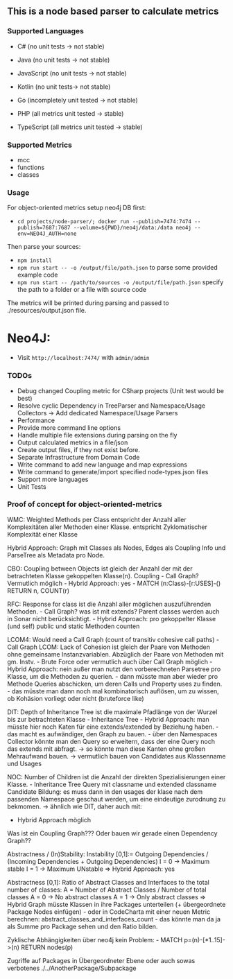 ## This is a node based parser to calculate metrics

### Supported Languages

-   C# (no unit tests -> not stable)
-   Java (no unit tests -> not stable)
-   JavaScript (no unit tests -> not stable)
-   Kotlin (no unit tests-> not stable)

-   Go (incompletely unit tested -> not stable)

-   PHP (all metrics unit tested -> stable)
-   TypeScript (all metrics unit tested -> stable)

### Supported Metrics

-   mcc
-   functions
-   classes

### Usage

For object-oriented metrics setup neo4j DB first:

-   `cd projects/node-parser/; docker run --publish=7474:7474 --publish=7687:7687 --volume=${PWD}/neo4j/data:/data neo4j --env=NEO4J_AUTH=none`

Then parse your sources:

-   `npm install`
-   `npm run start -- -o /output/file/path.json` to parse some provided example code
-   `npm run start -- /path/to/sources -o /output/file/path.json` specify the path to a folder or a file with source code

The metrics will be printed during parsing and passed to ./resources/output.json file.

# Neo4J:

-   Visit `http://localhost:7474/` with `admin/admin`

### TODOs

-   Debug changed Coupling metric for CSharp projects (Unit test would be best)
-   Resolve cyclic Dependency in TreeParser and Namespace/Usage Collectors -> Add dedicated Namespace/Usage Parsers
-   Performance
-   Provide more command line options
-   Handle multiple file extensions during parsing on the fly
-   Output calculated metrics in a file/json
-   Create output files, if they not exist before.
-   Separate Infrastructure from Domain Code
-   Write command to add new language and map expressions
-   Write command to generate/import specified node-types.json files
-   Support more languages
-   Unit Tests

### Proof of concept for object-oriented-metrics

WMC: Weighted Methods per Class entspricht der Anzahl aller Komplexitäten aller Methoden einer Klasse.
entspricht Zyklomatischer Komplexität einer Klasse

Hybrid Approach: Graph mit Classes als Nodes, Edges als Coupling Info und ParseTree als Metadata pro Node.

CBO: Coupling between Objects ist gleich der Anzahl der mit der betrachteten Klasse gekoppelten Klasse(n).
Coupling - Call Graph? Vermutlich möglich - Hybrid Approach: yes - MATCH (n:Class)-[r:USES]-() RETURN n, COUNT(r)

RFC: Response for class ist die Anzahl aller möglichen auszuführenden Methoden. - Call Graph? was ist mit extends? Parent classes werden auch in Sonar nicht berücksichtigt. - Hybrid Approach: pro gekoppelter Klasse (und self) public und static Methoden counten

LCOM4: Would need a Call Graph (count of transitiv cohesive call paths) - Call Graph
LCOM: Lack of Cohesion ist gleich der Paare von Methoden ohne gemeinsame Instanzvariablen. Abzüglich der Paare von Methoden mit gm. Instv. - Brute Force oder vermutlich auch über Call Graph möglich - Hybrid Approach: nein außer man nutzt den vorberechneten Parsetree pro Klasse, um die Methoden zu querien. - dann müsste man aber wieder pro Methode Queries abschicken, um deren Calls und Property uses zu finden. - das müsste man dann noch mal kombinatorisch auflösen, um zu wissen, ob Kohäsion vorliegt oder nicht (bruteforce like)

DIT: Depth of Inheritance Tree ist die maximale Pfadlänge von der Wurzel bis zur betrachteten Klasse - Inheritance Tree - Hybrid Approach: man müsste hier noch Katen für eine extends/extended by Beziehung haben. - das macht es aufwändiger, den Graph zu bauen. - über den Namespaces Collector könnte man den Query so erweitern, dass der eine Query noch das extends mit abfragt.
-> so könnte man diese Kanten ohne großen Mehraufwand bauen.
-> vermutlich bauen von Candidates aus Klassenname und Usages

NOC: Number of Children ist die Anzahl der direkten Spezialisierungen einer Klasse. - Inheritance Tree
Query mit classname und extended classname
Candidate Bildung: es muss dann in den usages der klase nach dem passenden Namespace geschaut werden,
um eine eindeutige zurodnung zu bekmomen.
-> ähnlich wie DIT, daher auch mit:

-   Hybrid Approach möglich

Was ist ein Coupling Graph???
Oder bauen wir gerade einen Dependency Graph??

Abstractness / (In)Stability:
Instability [0,1]:= Outgoing Dependencies / (Incoming Dependencies + Outgoing Dependencies)
I = 0 -> Maximum stable
I = 1 -> Maximum UNstable
=> Hybrid Approach: yes

Abstractness [0,1]: Ratio of Abstract Classes and Interfaces to the total number of classes:
A = Number of Abstract Classes / Number of total classes
A = 0 -> No abstract classes
A = 1 -> Only abstract classes
=> Hybrid Graph müsste Klassen in ihre Packages unterteilen (+ übergeordnete Package Nodes einfügen) - oder in CodeCharta mit einer neuen Metric berechnen: abstract_classes_and_interfaces_count - das könnte man da ja als Summe pro Package sehen und den Ratio bilden.

Zyklische Abhängigkeiten über neo4j kein Problem: - MATCH p=(n)-[*1..15]->(n) RETURN nodes(p)

Zugriffe auf Packages in Übergeordneter Ebene oder auch sowas verbotenes ./../AnotherPackage/Subpackage
